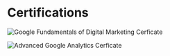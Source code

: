 # Certifications

![Google Fundamentals of Digital Marketing Cerficate]({{site.url}}/assets/images/google_fundamentals_of_digital_marketing_certificate-1.png)

![Advanced Google Analytics Cerficate]({{site.url}}/assets/images/advance_google_analytics_cert.png)



